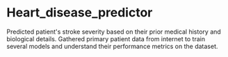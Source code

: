 # Heart_disease_predictor
Predicted patient's stroke severity based on their prior medical history and biological details.
Gathered primary patient data from internet to train several models and understand their performance metrics on the dataset.
